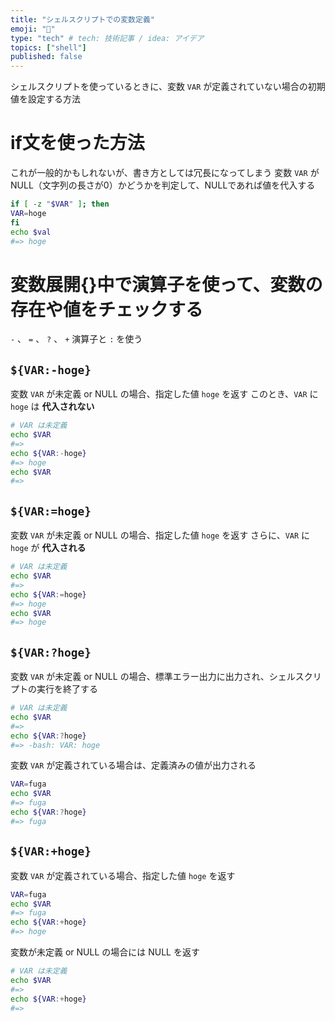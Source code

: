 ```yaml
---
title: "シェルスクリプトでの変数定義"
emoji: "🔢"
type: "tech" # tech: 技術記事 / idea: アイデア
topics: ["shell"]
published: false
---
```


シェルスクリプトを使っているときに、変数 `VAR` が定義されていない場合の初期値を設定する方法

# if文を使った方法
これが一般的かもしれないが、書き方としては冗長になってしまう
変数 `VAR` がNULL（文字列の長さが0）かどうかを判定して、NULLであれば値を代入する

``` bash
if [ -z "$VAR" ]; then
VAR=hoge
fi
echo $val
#=> hoge
```

# 変数展開{}中で演算子を使って、変数の存在や値をチェックする
`-` 、 `=` 、 `?` 、 `+` 演算子と `:` を使う

## `${VAR:-hoge}`
変数 `VAR` が未定義 or NULL の場合、指定した値 `hoge` を返す
このとき、`VAR` に `hoge` は **代入されない**

``` bash
# VAR は未定義
echo $VAR
#=>
echo ${VAR:-hoge}
#=> hoge
echo $VAR
#=>
```

## `${VAR:=hoge}`
変数 `VAR` が未定義 or NULL の場合、指定した値 `hoge` を返す
さらに、`VAR` に `hoge` が **代入される**

``` bash
# VAR は未定義
echo $VAR
#=>
echo ${VAR:=hoge}
#=> hoge
echo $VAR
#=> hoge
```

## `${VAR:?hoge}`
変数 `VAR` が未定義 or NULL の場合、標準エラー出力に出力され、シェルスクリプトの実行を終了する

``` bash
# VAR は未定義
echo $VAR
#=>
echo ${VAR:?hoge}
#=> -bash: VAR: hoge
```

変数 `VAR` が定義されている場合は、定義済みの値が出力される

``` bash
VAR=fuga
echo $VAR
#=> fuga
echo ${VAR:?hoge}
#=> fuga
```

## `${VAR:+hoge}`
変数 `VAR` が定義されている場合、指定した値 `hoge` を返す

``` bash
VAR=fuga
echo $VAR
#=> fuga
echo ${VAR:+hoge}
#=> hoge
```

変数が未定義 or NULL の場合には NULL を返す

``` bash
# VAR は未定義
echo $VAR
#=>
echo ${VAR:+hoge}
#=>
```
